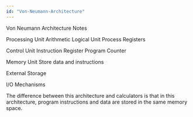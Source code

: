 ```yaml
---
id: "Von-Neumann-Architecture"
---
```


Von Neumann Architecture Notes

Processing Unit
Arithmetic Logical Unit
Process Registers

Control Unit
Instruction Register
Program Counter

Memory Unit
Store data and instructions

External Storage

I/O Mechanisms

The difference between this architecture and calculators is that in this architecture, program instructions and data are stored in the same memory space.
